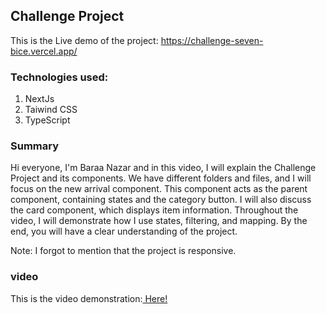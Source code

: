 ## Challenge Project

This is the Live demo of the project: https://challenge-seven-bice.vercel.app/

### Technologies used:

1. NextJs
2. Taiwind CSS
3. TypeScript

### Summary

Hi everyone, I'm Baraa Nazar and in this video, I will explain the Challenge Project and its components. We have different folders and files, and I will focus on the new arrival component. This component acts as the parent component, containing states and the category button. I will also discuss the card component, which displays item information. Throughout the video, I will demonstrate how I use states, filtering, and mapping. By the end, you will have a clear understanding of the project.

Note: I forgot to mention that the project is responsive.

### video
This is the video demonstration:<a href="https://www.loom.com/share/529bdea8d86e460f8fdd0d7214172fcb?sid=b7ec030b-5877-4bbe-a666-93e50aff1c22">
Here!

</a>

